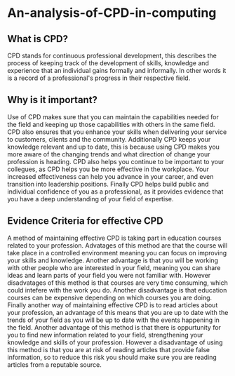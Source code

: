 # An-analysis-of-CPD-in-computing
## What is CPD? ##
CPD stands for continuous professional development, this describes the process of keeping track of the development of skills, knowledge and experience that an individual gains formally and informally. In other words it is a record of a professional's progress in their respective field.
## Why is it important? ##
Use of CPD makes sure that you can maintain the capabilities needed for the field and keeping up those capabilities with others in the same field. CPD also ensures that you enhance your skills when delivering your service to customers, clients and the community. Additionally CPD keeps your knowledge relevant and up to date, this is because using CPD makes you more aware of the changing trends and what direction of change your profession is heading. CPD also helps you continue to be important to your collegues, as CPD helps you be more effective in the workplace. Your increased effectiveness can help you advance in your career, and even transition into leadership positions. Finally CPD helps build public and individual confidence of you as a professional, as it provides evidence that you have a deep understanding of your field of expertise.
## Evidence Criteria for effective CPD ##
A method of maintaining effective CPD is taking part in education courses related to your profession. Advatages of this method are that the course will take place in a controlled environment meaning you can focus on improving your skills and knowledge. Another advantage is that you will be working with other people who are interested in your field, meaning you can share ideas and learn parts of your field you were not familiar with. However disadvatages of this method is that courses are very time consuming, which could intefere with the work you do. Another disadvantage is that education courses can be expensive depending on which courses you are doing. Finally another way of maintaining effective CPD is to read articles about your profession, an advantage of this means that you are up to date with the trends of your field as you will be up to date with the events happening in the field. Another advantage of this method is that there is oppurtunity for you to find new information related to your field, strengthening your knowledge and skills of your profession. However a disadvantage of using this method is that you are at risk of reading articles that provide false information, so to reduce this risk you should make sure you are reading articles from a reputable source.

